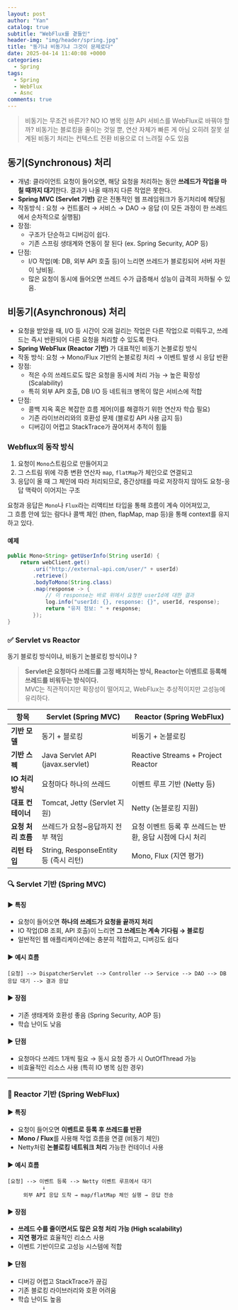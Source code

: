 ```yaml
---
layout: post
author: "Yan"
catalog: true
subtitle: "WebFlux를 곁들인"
header-img: "img/header/spring.jpg"
title: "동기냐 비동기냐 그것이 문제로다"
date: 2025-04-14 11:40:08 +0000
categories:
  - Spring
tags:
  - Spring
  - WebFlux
  - Asnc
comments: true
---
```


> 비동기는 무조건 바른가? NO
> IO 병목 심한 API 서비스를 WebFlux로 바꿔야 할까?
> 비동기는 블로킹을 줄이는 것일 뿐, 연산 자체가 빠른 게 아님
> 오히려 잘못 설계된 비동기 처리는 컨텍스트 전환 비용으로 더 느려질 수도 있음

## 동기(Synchronous) 처리

- 개념: 클라이언트 요청이 들어오면, 해당 요청을 처리하는 동안 **쓰레드가 작업을 마칠 때까지 대기**한다. 결과가 나올 때까지 다른 작업은 못한다.
- **Spring MVC (Servlet 기반)** 같은 전통적인 웹 프레임워크가 동기처리에 해당됨
- 작동방식 : 요청 → 컨트롤러 → 서비스 → DAO → 응답 (이 모든 과정이 한 쓰레드에서 순차적으로 실행됨)
- 장점:
  - 구조가 단순하고 디버깅이 쉽다.
  - 기존 스프링 생태계와 연동이 잘 된다 (ex. Spring Security, AOP 등)
- 단점:
  - I/O 작업(예: DB, 외부 API 호출 등)이 느리면 쓰레드가 블로킹되어 서버 자원이 낭비됨.
  - 많은 요청이 동시에 들어오면 쓰레드 수가 급증해서 성능이 급격히 저하될 수 있음.
 
## 비동기(Asynchronous) 처리

- 요청을 받았을 때, I/O 등 시간이 오래 걸리는 작업은 다른 작업으로 미뤄두고, 쓰레드는 즉시 반환되어 다른 요청을 처리할 수 있도록 한다.
- **Spring WebFlux (Reactor 기반)** 가 대표적인 비동기 논블로킹 방식
- 작동 방식: 요청 → Mono/Flux 기반의 논블로킹 처리 → 이벤트 발생 시 응답 반환
- 장점:
  - 적은 수의 쓰레드로도 많은 요청을 동시에 처리 가능 → 높은 확장성(Scalability)
  - 특히 외부 API 호출, DB I/O 등 네트워크 병목이 많은 서비스에 적합
- 단점:
  - 콜백 지옥 혹은 복잡한 흐름 제어(이를 해결하기 위한 연산자 학습 필요)
  - 기존 라이브러리와의 호환성 문제 (블로킹 API 사용 금지 등)
  - 디버깅이 어렵고 StackTrace가 끊어져서 추적이 힘듦

### Webflux의 동작 방식

1. 요청이 `Mono`스트림으로 만들어지고
2. 그 스트림 위에 각종 변환 연산자 `map`, `flatMap`가 체인으로 연결되고
3. 응답이 올 때 그 체인에 따라 처리되므로, 중간상태를 따로 저장하지 않아도 요청-응답 맥락이 이어지는 구조

요청과 응답은 `Mono`나 `Flux`라는 리액티브 타입을 통해 흐름이 계속 이어져있고,  
그 흐름 안에 있는 람다나 콜백 체인 (then, flapMap, map 등)을 통해 context를 유지하고 있다.

#### 예제

```java
public Mono<String> getUserInfo(String userId) {
    return webClient.get()
        .uri("http://external-api.com/user/" + userId)
        .retrieve()
        .bodyToMono(String.class)
        .map(response -> {
            // 이 response는 바로 위에서 요청한 userId에 대한 결과
            log.info("userId: {}, response: {}", userId, response);
            return "유저 정보: " + response;
        });
}
```

### ✅ Servlet vs Reactor

동기 블로킹 방식이냐, 비동기 논블로킹 방식이냐 ?

> **Servlet은 요청마다 쓰레드를 고정 배치하는 방식, Reactor는 이벤트로 등록해 쓰레드를 비워두는 방식이다.**  
> MVC는 직관적이지만 확장성이 떨어지고, WebFlux는 추상적이지만 고성능에 유리하다.

| 항목 | Servlet (Spring MVC) | Reactor (Spring WebFlux) |
|------|-----------------------|---------------------------|
| **기반 모델** | 동기 + 블로킹 | 비동기 + 논블로킹 |
| **기반 스펙** | Java Servlet API (javax.servlet) | Reactive Streams + Project Reactor |
| **IO 처리 방식** | 요청마다 하나의 쓰레드 | 이벤트 루프 기반 (Netty 등) |
| **대표 컨테이너** | Tomcat, Jetty (Servlet 지원) | Netty (논블로킹 지원) |
| **요청 처리 흐름** | 쓰레드가 요청~응답까지 전부 책임 | 요청 이벤트 등록 후 쓰레드는 반환, 응답 시점에 다시 처리 |
| **리턴 타입** | String, ResponseEntity 등 (즉시 리턴) | Mono, Flux (지연 평가) |

### 🔍 Servlet 기반 (Spring MVC)

#### ▶️ 특징
- 요청이 들어오면 **하나의 쓰레드가 요청을 끝까지 처리**
- IO 작업(DB 조회, API 호출)이 느리면 **그 쓰레드는 계속 기다림 → 블로킹**
- 일반적인 웹 애플리케이션에는 충분히 적합하고, 디버깅도 쉽다

#### ▶️ 예시 흐름

```
[요청] --> DispatcherServlet --> Controller --> Service --> DAO --> DB 응답 대기 --> 결과 응답
```

#### ▶️ 장점
- 기존 생태계와 호환성 좋음 (Spring Security, AOP 등)
- 학습 난이도 낮음

#### ▶️ 단점
- 요청마다 쓰레드 1개씩 필요 → 동시 요청 증가 시 OutOfThread 가능
- 비효율적인 리소스 사용 (특히 IO 병목 심한 경우)

---

### 🚀 Reactor 기반 (Spring WebFlux)

#### ▶️ 특징
- 요청이 들어오면 **이벤트로 등록 후 쓰레드를 반환**
- **Mono / Flux**를 사용해 작업 흐름을 연결 (비동기 체인)
- Netty처럼 **논블로킹 네트워크 처리** 가능한 컨테이너 사용

#### ▶️ 예시 흐름

```
[요청] --> 이벤트 등록 --> Netty 이벤트 루프에서 대기
           ↓
     외부 API 응답 도착 → map/flatMap 체인 실행 → 응답 전송
```

#### ▶️ 장점
- **쓰레드 수를 줄이면서도 많은 요청 처리 가능 (High scalability)**
- **지연 평가**로 효율적인 리소스 사용
- 이벤트 기반이므로 고성능 시스템에 적합

#### ▶️ 단점
- 디버깅 어렵고 StackTrace가 끊김
- 기존 블로킹 라이브러리와 호환 어려움
- 학습 난이도 높음
